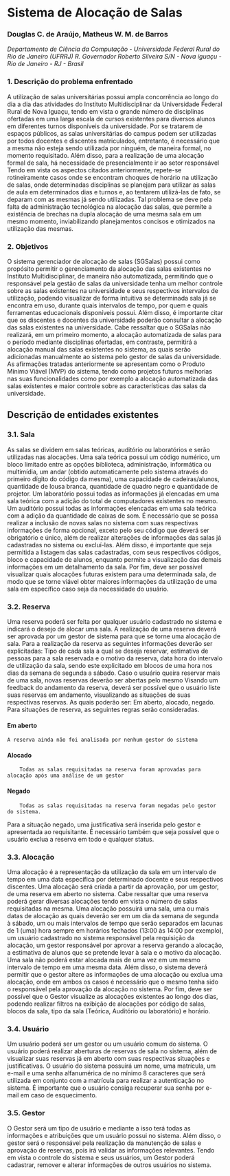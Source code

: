 # Sistema de Alocação de Salas
### Douglas C. de Araújo, Matheus W. M. de Barros

_Departamento de Ciência da Computação -
Universidade Federal Rural do Rio de Janeiro (UFRRJ)
R. Governador Roberto Silveira S/N - Nova iguaçu - 
Rio de Janeiro - RJ - Brasil_

### 1. Descrição do problema enfrentado
A utilização de salas universitárias possui ampla concorrência ao longo do dia a dia das atividades do Instituto Multidisciplinar da Universidade Federal Rural de Nova Iguaçu, tendo em vista o grande número de disciplinas ofertadas em uma larga escala de cursos existentes para diversos alunos em diferentes turnos disponíveis da universidade. 
Por se tratarem de espaços públicos, as salas universitárias do campus podem ser utilizadas por todos docentes e discentes matriculados, entretanto, é necessário que a mesma não esteja sendo utilizada por ninguém, de maneira formal, no momento requisitado. 
Além disso, para a realização de uma alocação formal de sala, há necessidade de presencialmente ir ao setor responsável
Tendo em vista os aspectos citados anteriormente, repete-se rotineiramente casos onde se encontram choques de horário na utilização de salas, onde determinadas disciplinas se planejam para utilizar as salas de aula em determinados dias e turnos e, ao tentarem utilizá-las de fato, se deparam com as mesmas já sendo utilizadas. Tal problema se deve pela falta de administração tecnológica na alocação das salas, que permite a existência de brechas na dupla alocação de uma mesma sala em um mesmo momento, inviabilizando planejamentos concisos e otimizados na utilização das mesmas.
### 2. Objetivos
O sistema gerenciador de alocação de salas (SGSalas) possui como propósito permitir o gerenciamento da alocação das salas existentes no Instituto Multidisciplinar, de maneira não automatizada, permitindo que o responsável pela gestão de salas da universidade tenha um melhor controle sobre as salas existentes na universidade e seus respectivos intervalos de utilização, podendo visualizar de forma intuitiva se determinada sala já se encontra em uso, durante quais intervalos de tempo, por quem e quais ferramentas educacionais disponíveis possui. Além disso, é importante citar que os discentes e docentes da universidade poderão consultar a alocação das salas existentes na universidade.
Cabe ressaltar que o SGSalas não realizará, em um primeiro momento, a alocação automatizada de salas para o período mediante disciplinas ofertadas, em contraste, permitirá a alocação manual das salas existentes no sistema, as quais serão adicionadas manualmente ao sistema pelo gestor de salas da universidade.
As afirmações tratadas anteriormente se apresentam como o Produto Mínimo Viável (MVP) do sistema, tendo como projetos futuros melhorias nas suas funcionalidades como por exemplo a alocação automatizada das salas existentes e maior controle sobre as características das salas da universidade.
## Descrição de entidades existentes
### 3.1. Sala
As salas se dividem em salas teóricas, auditório ou laboratórios e serão utilizadas nas alocações.
Uma sala teórica possui um código numérico, um bloco limitado entre as opções biblioteca, administração, informática ou multimídia, um andar (obtido automaticamente pelo sistema através do primeiro dígito do código da mesma), uma capacidade de cadeiras/alunos, quantidade de lousa branca, quantidade de quadro negro e quantidade de projetor. 
Um laboratório possui todas as informações já elencadas em uma sala teórica com a adição do total de computadores existentes no mesmo.
Um auditório possui todas as informações elencadas em uma sala teórica com a adição da quantidade de caixas de som.
É necessário que se possa realizar a inclusão de novas salas no sistema com suas respectivas informações de forma opcional, exceto pelo seu código que deverá ser obrigatório e único, além de realizar alterações de informações das salas já cadastradas no sistema ou excluí-las. Além disso, é importante que seja permitida a listagem das salas cadastradas, com seus respectivos códigos, bloco e capacidade de alunos, enquanto permite a visualização das demais informações em um detalhamento da sala. 
Por fim, deve ser possível visualizar quais alocações futuras existem para uma determinada sala, de modo que se torne viável obter maiores informações da utilização de uma sala em específico caso seja da necessidade do usuário.
### 3.2. Reserva
Uma reserva poderá ser feita por qualquer usuário cadastrado no sistema e indicará o desejo de alocar uma sala. A realização de uma reserva deverá ser aprovada por um gestor de sistema para que se torne uma alocação de sala. Para a realização da reserva as seguintes informações deverão ser explicitadas: Tipo de cada sala a qual se deseja reservar, estimativa de pessoas para a sala reservada e o motivo da reserva, data hora do intervalo de utilização da sala, sendo este explicitado em blocos de uma hora nos dias da semana de segunda a sábado. Caso o usuário queira reservar mais de uma sala, novas reservas deverão ser abertas pelo mesmo
Visando um feedback do andamento da reserva, deverá ser possível que o usuário liste suas reservas em andamento, visualizando as situações de suas respectivas reservas. As quais poderão ser: Em aberto, alocado, negado.
Para situações de reserva, as seguintes regras serão consideradas.

#### Em aberto
	A reserva ainda não foi analisada por nenhum gestor do sistema

#### Alocado
        Todas as salas requisitadas na reserva foram aprovadas para alocação após uma análise de um gestor

#### Negado
        Todas as salas requisitadas na reserva foram negadas pelo gestor do sistema.

Para a situação negado, uma justificativa será inserida pelo gestor e apresentada ao requisitante.
É necessário também que seja possível que o usuário exclua a reserva em todo e qualquer status.
### 3.3. Alocação
Uma alocação é a representação da utilização da sala em um intervalo de tempo em uma data específica por determinado docente e seus respectivos discentes.
Uma alocação será criada a partir da aprovação, por um gestor, de uma reserva em aberto no sistema. Cabe ressaltar que uma reserva poderá gerar diversas alocações tendo em vista o número de salas requisitadas na mesma.
Uma alocação possuirá uma sala, uma ou mais datas de alocação as quais deverão ser em um dia da semana de segunda à sábado, um ou mais intervalos de tempo que serão separados em lacunas de 1 (uma) hora sempre em horários fechados (13:00 às 14:00 por exemplo), um usuário cadastrado no sistema responsável pela requisição da alocação, um gestor responsável por aprovar a reserva gerando a alocação, a estimativa de alunos que se pretende levar à sala e o motivo da alocação.
Uma sala não poderá estar alocada mais de uma vez em um mesmo intervalo de tempo em uma mesma data.
Além disso, o sistema deverá permitir que o gestor altere as informações de uma alocação ou exclua uma alocação, onde em ambos os casos é necessário que o mesmo tenha sido o responsável pela aprovação da alocação no sistema. 
Por fim, deve ser possível que o Gestor visualize as alocações existentes ao longo dos dias, podendo realizar filtros na exibição de alocações por código de salas, blocos da sala, tipo da sala (Teórica, Auditório ou laboratório) e horário.
### 3.4. Usuário
Um usuário poderá ser um gestor ou um usuário comum do sistema. O usuário poderá realizar aberturas de reservas de sala no sistema, além de visualizar suas reservas já em aberto com suas respectivas situações e justificativas. O usuário do sistema possuirá um nome, uma matrícula, um e-mail e uma senha alfanumérica de no mínimo 8 caracteres que será utilizada em conjunto com a matrícula para realizar a autenticação no sistema. É importante que o usuário consiga recuperar sua senha por e-mail em caso de esquecimento.
### 3.5. Gestor
O Gestor será um tipo de usuário e mediante a isso terá todas as informações e atribuições que um usuário possui no sistema. Além disso, o gestor será o responsável pela realização da manutenção de salas e aprovação de reservas, pois irá validar as informações relevantes. Tendo em vista o controle do sistema e seus usuários, um Gestor poderá cadastrar, remover e alterar informações de outros usuários no sistema. 
